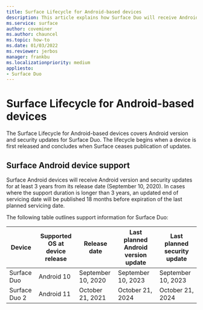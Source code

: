 ```yaml
---
title: Surface Lifecycle for Android-based devices
description: This article explains how Surface Duo will receive Android version and security updates for at least 3 years from its release date.
ms.service: surface
author: coveminer
ms.author: chauncel
ms.topic: how-to
ms.date: 01/03/2022
ms.reviewer: jerbos
manager: frankbu
ms.localizationpriority: medium
appliesto: 
- Surface Duo
---
```


# Surface Lifecycle for Android-based devices

The Surface Lifecycle for Android-based devices covers Android version and security updates for Surface Duo. The lifecycle begins when a device is first released and concludes when Surface ceases publication of updates.

## Surface Android device support 

Surface Android devices will receive Android version and security updates for at least 3 years from its release date (September 10, 2020). In cases where the support duration is longer than 3 years, an updated end of servicing date will be published 18 months before expiration of the last planned servicing date. 

The following table outlines support information for Surface Duo:

| Device  | Supported OS at device release | Release date   | Last planned Android version update | Last planned security update |
| ----------- | ------------------------------------------ | ------------------ | --------------------------------------- | -------------------------------- |
| Surface Duo | Android 10                                 | September 10, 2020 | September 10, 2023                      | September 10, 2023               |
| Surface Duo 2| Android 11                                 | October 21, 2021 | October 21, 2024                    | October 21, 2024                |
